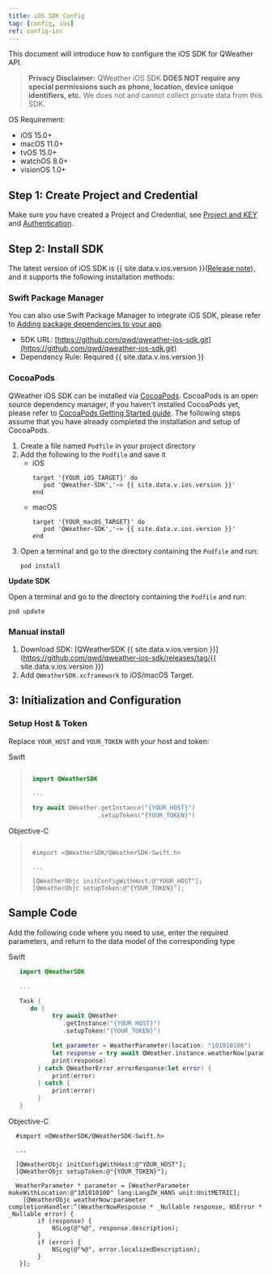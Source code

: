 ```yaml
---
title: iOS SDK Config
tag: [config, ios]
ref: config-ios
---
```


This document will introduce how to configure the iOS SDK for QWeather API.

> **Privacy Disclaimer:** QWeather iOS SDK **DOES NOT require any special permissions such as phone, location, device unique identifiers, etc.** We does not and cannot collect private data from this SDK. 

OS Requirement:
- iOS 15.0+
- macOS 11.0+
- tvOS 15.0+
- watchOS 8.0+
- visionOS 1.0+

## Step 1: Create Project and Credential

Make sure you have created a Project and Credential, see [Project and KEY](/en/docs/configuration/project-and-key/) and [Authentication](/en/docs/authentication/).

## Step 2: Install SDK

The latest version of iOS SDK is {{ site.data.v.ios.version }}([Release note](https://blog.qweather.com/release/sdk/)), and it supports the following installation methods:

### Swift Package Manager

You can also use Swift Package Manager to integrate iOS SDK, please refer to [Adding package dependencies to your app](https://developer.apple.com/documentation/xcode/adding-package-dependencies-to-your-app).

* SDK URL: [https://github.com/qwd/qweather-ios-sdk.git](https://github.com/qwd/qweather-ios-sdk.git)
* Dependency Rule: Required {{ site.data.v.ios.version }}

### CocoaPods

QWeather iOS SDK can be installed via [CocoaPods](https://cocoapods.org/). CocoaPods is an open source dependency manager, if you haven't installed CocoaPods yet, please refer to [CocoaPods Getting Started guide](https://guides.cocoapods.org/using/getting-started.html). The following steps assume that you have already completed the installation and setup of CocoaPods.

1. Create a file named `Podfile` in your project directory
2. Add the following to the `Podfile` and save it
   - iOS
     ```
     target '{YOUR_iOS_TARGET}' do
        pod 'QWeather-SDK','~> {{ site.data.v.ios.version }}'
     end
     ```
   - macOS
     ```
     target '{YOUR_macOS_TARGET}' do
        pod 'QWeather-SDK','~> {{ site.data.v.ios.version }}'
     end
     ```
3. Open a terminal and go to the directory containing the `Podfile` and run:
   ```
   pod install
   ```

**Update SDK**

Open a terminal and go to the directory containing the `Podfile` and run:

```
pod update
```

### Manual install
1. Download SDK: [QWeatherSDK {{ site.data.v.ios.version }}](https://github.com/qwd/qweather-ios-sdk/releases/tag/{{ site.data.v.ios.version }})
2. Add `QWeatherSDK.xcframework` to iOS/macOS Target.

## 3: Initialization and Configuration‌

### Setup Host & Token

Replace `YOUR_HOST` and `YOUR_TOKEN` with your host and token:

Swift
>
>```swift
>
>  import QWeatherSDK
>
>  ...
>
>  try await QWeather.getInstance("{YOUR_HOST}")
>                    .setupToken("{YOUR_TOKEN}")
>
>```

Objective-C

>
>```objc
>
>  #import <QWeatherSDK/QWeatherSDK-Swift.h>
>
>  ...
>
>  [QWeatherObjc initConfigWithHost:@"YOUR_HOST"];
>  [QWeatherObjc setupToken:@"{YOUR_TOKEN}"];
>
>```

## Sample Code

Add the following code where you need to use, enter the required parameters, and return to the data model of the corresponding type
  
Swift

```swift
   import QWeatherSDK

   ...

   Task {
      do {
            try await QWeather
               .getInstance("{YOUR_HOST}")
               .setupToken("{YOUR_TOKEN}")

            let parameter = WeatherParameter(location: "101010100")
            let response = try await QWeather.instance.weatherNow(parameter)
            print(response)
        } catch QWeatherError.errorResponse(let error) {
            print(error)
        } catch {
            print(error)
        }
   }

```        

Objective-C

```objc
  #import <QWeatherSDK/QWeatherSDK-Swift.h>

  ...

  [QWeatherObjc initConfigWithHost:@"YOUR_HOST"];
  [QWeatherObjc setupToken:@"{YOUR_TOKEN}"];

  WeatherParameter * parameter = [WeatherParameter makeWithLocation:@"101010100" lang:LangZH_HANS unit:UnitMETRIC];
    [QWeatherObjc weatherNow:parameter completionHandler:^(WeatherNowResponse * _Nullable response, NSError * _Nullable error) {
        if (response) {
            NSLog(@"%@", response.description);
        }
        if (error) {
            NSLog(@"%@", error.localizedDescription);
        }
   }];
```
